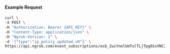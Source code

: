 <!-- Code generated for API Clients. DO NOT EDIT. -->

#### Example Request

```bash
curl \
-X POST \
-H "Authorization: Bearer {API_KEY}" \
-H "Content-Type: application/json" \
-H "Ngrok-Version: 2" \
-d '{"type":"ip_policy_updated.v0"}' \
https://api.ngrok.com/event_subscriptions/esb_2wiYnelUmTulTLjTpg6SxVNCZcI/sources
```
